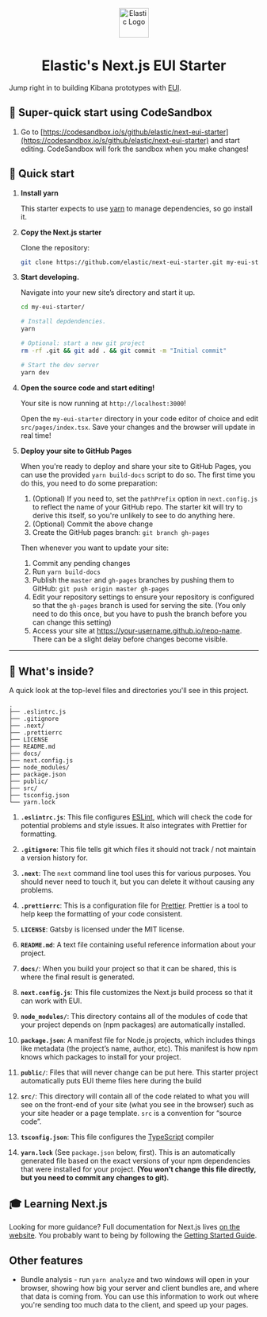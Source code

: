 <p align="center">
  <img src="src/images/logo_elastic.png" width="60"  alt="Elastic Logo"/>
</p>

<h1 align="center">
  Elastic's Next.js EUI Starter
</h1>

Jump right in to building Kibana prototypes with [EUI](https://github.com/elastic/eui).

## 🚀 Super-quick start using CodeSandbox

1. Go to
   [https://codesandbox.io/s/github/elastic/next-eui-starter](https://codesandbox.io/s/github/elastic/next-eui-starter)
   and start editing. CodeSandbox will fork the sandbox when you make
   changes!

## 🚀 Quick start

1.  **Install yarn**

    This starter expects to use [yarn](https://yarnpkg.com/) to manage
    dependencies, so go install it.

1.  **Copy the Next.js starter**

    Clone the repository:

    ```sh
    git clone https://github.com/elastic/next-eui-starter.git my-eui-starter
    ```

1.  **Start developing.**

    Navigate into your new site’s directory and start it up.

    ```sh
    cd my-eui-starter/

    # Install depdendencies.
    yarn

    # Optional: start a new git project
    rm -rf .git && git add . && git commit -m "Initial commit"

    # Start the dev server
    yarn dev
    ```

1.  **Open the source code and start editing!**

    Your site is now running at `http://localhost:3000`!

    Open the `my-eui-starter` directory in your code editor of choice and edit `src/pages/index.tsx`. Save your changes and the browser will update in real time!

1. **Deploy your site to GitHub Pages**

    When you're ready to deploy and share your site to GitHub Pages, you can use the provided `yarn build-docs` script to do so. The first time you do this, you need to do some preparation:

    1. (Optional) If you need to, set the `pathPrefix` option in `next.config.js` to reflect the name of your GitHub repo. The starter kit will try to derive this itself, so you're unlikely to see to do anything here.
    1. (Optional) Commit the above change
    1. Create the GitHub pages branch: `git branch gh-pages`

    Then whenever you want to update your site:

    1. Commit any pending changes
    1. Run `yarn build-docs`
    1. Publish the `master` and `gh-pages` branches by pushing them to GitHub: `git push origin master gh-pages`
    1. Edit your repository settings to ensure your repository is configured so that the `gh-pages` branch is used for serving the site. (You only need to do this once, but you have to push the branch before you can change this setting)
    1. Access your site at https://your-username.github.io/repo-name. There
       can be a slight delay before changes become visible.

---

## 🧐 What's inside?

A quick look at the top-level files and directories you'll see in this project.

    .
    ├── .eslintrc.js
    ├── .gitignore
    ├── .next/
    ├── .prettierrc
    ├── LICENSE
    ├── README.md
    ├── docs/
    ├── next.config.js
    ├── node_modules/
    ├── package.json
    ├── public/
    ├── src/
    ├── tsconfig.json
    └── yarn.lock

1.  **`.eslintrc.js`**: This file configures [ESLint](https://eslint.org/), which will check the code for potential problems and style issues. It also integrates with Prettier for formatting.

2.  **`.gitignore`**: This file tells git which files it should not track / not maintain a version history for.

3.  **`.next`**: The `next` command line tool uses this for various purposes. You should never need to touch it, but you can delete it without causing any problems.

4.  **`.prettierrc`**: This is a configuration file for [Prettier](https://prettier.io/). Prettier is a tool to help keep the formatting of your code consistent.

5.  **`LICENSE`**: Gatsby is licensed under the MIT license.

6.  **`README.md`**: A text file containing useful reference information about your project.

7.  **`docs/`**: When you build your project so that it can be shared, this is where the final result is generated.

8.  **`next.config.js`**: This file customizes the Next.js build process so that it can work with EUI.

9.  **`node_modules/`**: This directory contains all of the modules of code that your project depends on (npm packages) are automatically installed.

10. **`package.json`**: A manifest file for Node.js projects, which includes things like metadata (the project’s name, author, etc). This manifest is how npm knows which packages to install for your project.

11. **`public/`**: Files that will never change can be put here. This starter project automatically puts EUI theme files here during the build

12. **`src/`**: This directory will contain all of the code related to what you will see on the front-end of your site (what you see in the browser) such as your site header or a page template. `src` is a convention for “source code”.

13. **`tsconfig.json`**: This file configures the [TypeScript](https://www.typescriptlang.org/) compiler

14. **`yarn.lock`** (See `package.json` below, first). This is an automatically generated file based on the exact versions of your npm dependencies that were installed for your project. **(You won’t change this file directly, but you need to commit any changes to git).**

## 🎓 Learning Next.js

Looking for more guidance? Full documentation for Next.js lives [on the website](https://nextjs.org/). You probably want to being by following the [Getting Started Guide](https://nextjs.org/learn/basics/getting-started).

## Other features

* Bundle analysis - run `yarn analyze` and two windows will open in your browser, showing how big your server and client bundles are, and where that data is coming from. You can use this information to work out where you're sending too much data to the client, and speed up your pages.
